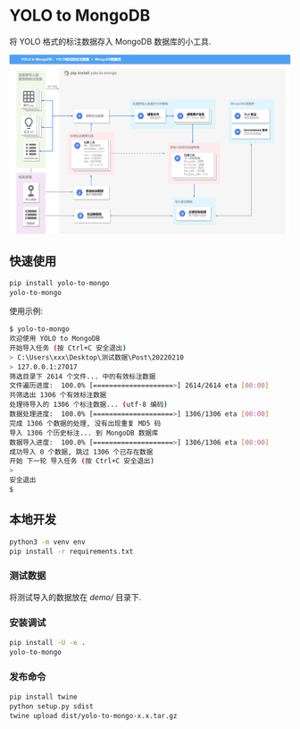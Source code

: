# YOLO to MongoDB

将 YOLO 格式的标注数据存入 MongoDB 数据库的小工具.

![design](https://raw.githubusercontent.com/hekaiyou/yolo_to_mongo/main/design.png)

## 快速使用

```bash
pip install yolo-to-mongo
yolo-to-mongo
```

使用示例:

```bash
$ yolo-to-mongo
欢迎使用 YOLO to MongoDB
开始导入任务 (按 Ctrl+C 安全退出)
> C:\Users\xxx\Desktop\测试数据\Post\20220210
> 127.0.0.1:27017
筛选目录下 2614 个文件... 中的有效标注数据
文件遍历进度:  100.0% [====================>] 2614/2614 eta [00:00]
共筛选出 1306 个有效标注数据
处理待导入的 1306 个标注数据... (utf-8 编码)
数据处理进度:  100.0% [====================>] 1306/1306 eta [00:00]
完成 1306 个数据的处理, 没有出现重复 MD5 码
导入 1306 个历史标注... 到 MongoDB 数据库
数据导入进度:  100.0% [====================>] 1306/1306 eta [00:00]
成功导入 0 个数据, 跳过 1306 个已存在数据
开始 下一轮 导入任务 (按 Ctrl+C 安全退出)
>                                                                             
安全退出
$ 
```

## 本地开发

```bash
python3 -m venv env
pip install -r requirements.txt
```

### 测试数据

将测试导入的数据放在 *demo/* 目录下.

### 安装调试

```bash
pip install -U -e .
yolo-to-mongo
```

### 发布命令

```bash
pip install twine
python setup.py sdist
twine upload dist/yolo-to-mongo-x.x.tar.gz
```

